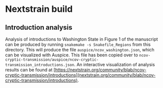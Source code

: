 # Nextstrain build

## Introduction analysis

Analysis of introductions to Washington State in Figure 1 of the manuscript can be produced by running `snakemake -s Snakefile_Regions` from this directory. This will produce the file `auspice/ncov_washington.json`, which can be visualized with Auspice. This file has been copied over to `ncov-cryptic-transmission/auspice/ncov-cryptic-transmission_introductions.json`. An interactive visualization of analysis results can be found at [https://nextstrain.org/community/blab/ncov-cryptic-transmission/introductions](nextstrain.org/community/blab/ncov-cryptic-transmission/introductions).
